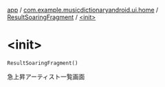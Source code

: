 [app](../../index.md) / [com.example.musicdictionaryandroid.ui.home](../index.md) / [ResultSoaringFragment](index.md) / [&lt;init&gt;](./-init-.md)

# &lt;init&gt;

`ResultSoaringFragment()`

急上昇アーティスト一覧画面


